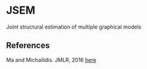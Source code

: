 # JSEM

Joint structural estimation of multiple graphical models

## References

Ma and Michailidis. JMLR, 2016 [here](http://drjingma.com/assets/pdfs/papers/ma-2016-jmlr.pdf)
